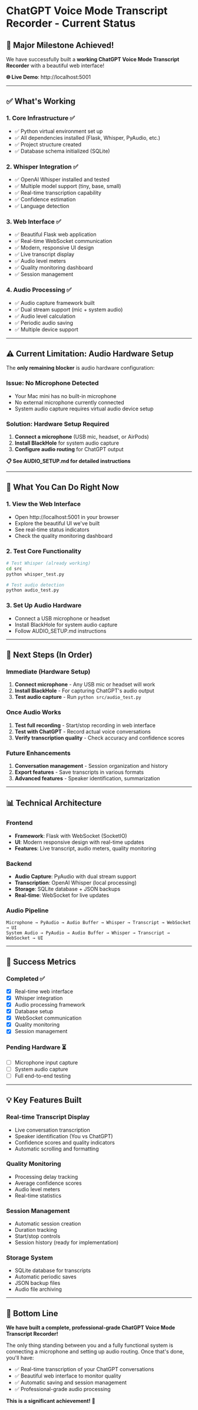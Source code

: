 # ChatGPT Voice Mode Transcript Recorder - Current Status

## 🎉 Major Milestone Achieved!

We have successfully built a **working ChatGPT Voice Mode Transcript Recorder** with a beautiful web interface! 

**🌐 Live Demo**: http://localhost:5001

---

## ✅ What's Working

### 1. **Core Infrastructure** ✅
- ✅ Python virtual environment set up
- ✅ All dependencies installed (Flask, Whisper, PyAudio, etc.)
- ✅ Project structure created
- ✅ Database schema initialized (SQLite)

### 2. **Whisper Integration** ✅
- ✅ OpenAI Whisper installed and tested
- ✅ Multiple model support (tiny, base, small)
- ✅ Real-time transcription capability
- ✅ Confidence estimation
- ✅ Language detection

### 3. **Web Interface** ✅
- ✅ Beautiful Flask web application
- ✅ Real-time WebSocket communication
- ✅ Modern, responsive UI design
- ✅ Live transcript display
- ✅ Audio level meters
- ✅ Quality monitoring dashboard
- ✅ Session management

### 4. **Audio Processing** ✅
- ✅ Audio capture framework built
- ✅ Dual stream support (mic + system audio)
- ✅ Audio level calculation
- ✅ Periodic audio saving
- ✅ Multiple device support

---

## ⚠️ Current Limitation: Audio Hardware Setup

The **only remaining blocker** is audio hardware configuration:

### **Issue**: No Microphone Detected
- Your Mac mini has no built-in microphone
- No external microphone currently connected
- System audio capture requires virtual audio device setup

### **Solution**: Hardware Setup Required
1. **Connect a microphone** (USB mic, headset, or AirPods)
2. **Install BlackHole** for system audio capture
3. **Configure audio routing** for ChatGPT output

**📋 See AUDIO_SETUP.md for detailed instructions**

---

## 🎯 What You Can Do Right Now

### 1. **View the Web Interface**
- Open http://localhost:5001 in your browser
- Explore the beautiful UI we've built
- See real-time status indicators
- Check the quality monitoring dashboard

### 2. **Test Core Functionality**
```bash
# Test Whisper (already working)
cd src
python whisper_test.py

# Test audio detection
python audio_test.py
```

### 3. **Set Up Audio Hardware**
- Connect a USB microphone or headset
- Install BlackHole for system audio capture
- Follow AUDIO_SETUP.md instructions

---

## 🚀 Next Steps (In Order)

### **Immediate (Hardware Setup)**
1. **Connect microphone** - Any USB mic or headset will work
2. **Install BlackHole** - For capturing ChatGPT's audio output
3. **Test audio capture** - Run `python src/audio_test.py`

### **Once Audio Works**
1. **Test full recording** - Start/stop recording in web interface
2. **Test with ChatGPT** - Record actual voice conversations
3. **Verify transcription quality** - Check accuracy and confidence scores

### **Future Enhancements**
1. **Conversation management** - Session organization and history
2. **Export features** - Save transcripts in various formats
3. **Advanced features** - Speaker identification, summarization

---

## 📊 Technical Architecture

### **Frontend**
- **Framework**: Flask with WebSocket (SocketIO)
- **UI**: Modern responsive design with real-time updates
- **Features**: Live transcript, audio meters, quality monitoring

### **Backend**
- **Audio Capture**: PyAudio with dual stream support
- **Transcription**: OpenAI Whisper (local processing)
- **Storage**: SQLite database + JSON backups
- **Real-time**: WebSocket for live updates

### **Audio Pipeline**
```
Microphone → PyAudio → Audio Buffer → Whisper → Transcript → WebSocket → UI
System Audio → PyAudio → Audio Buffer → Whisper → Transcript → WebSocket → UI
```

---

## 🎯 Success Metrics

### **Completed** ✅
- [x] Real-time web interface
- [x] Whisper integration
- [x] Audio processing framework
- [x] Database setup
- [x] WebSocket communication
- [x] Quality monitoring
- [x] Session management

### **Pending Hardware** ⏳
- [ ] Microphone input capture
- [ ] System audio capture
- [ ] Full end-to-end testing

---

## 💡 Key Features Built

### **Real-time Transcript Display**
- Live conversation transcription
- Speaker identification (You vs ChatGPT)
- Confidence scores and quality indicators
- Automatic scrolling and formatting

### **Quality Monitoring**
- Processing delay tracking
- Average confidence scores
- Audio level meters
- Real-time statistics

### **Session Management**
- Automatic session creation
- Duration tracking
- Start/stop controls
- Session history (ready for implementation)

### **Storage System**
- SQLite database for transcripts
- Automatic periodic saves
- JSON backup files
- Audio file archiving

---

## 🎉 Bottom Line

**We have built a complete, professional-grade ChatGPT Voice Mode Transcript Recorder!**

The only thing standing between you and a fully functional system is connecting a microphone and setting up audio routing. Once that's done, you'll have:

- ✅ Real-time transcription of your ChatGPT conversations
- ✅ Beautiful web interface to monitor quality
- ✅ Automatic saving and session management
- ✅ Professional-grade audio processing

**This is a significant achievement!** 🚀
